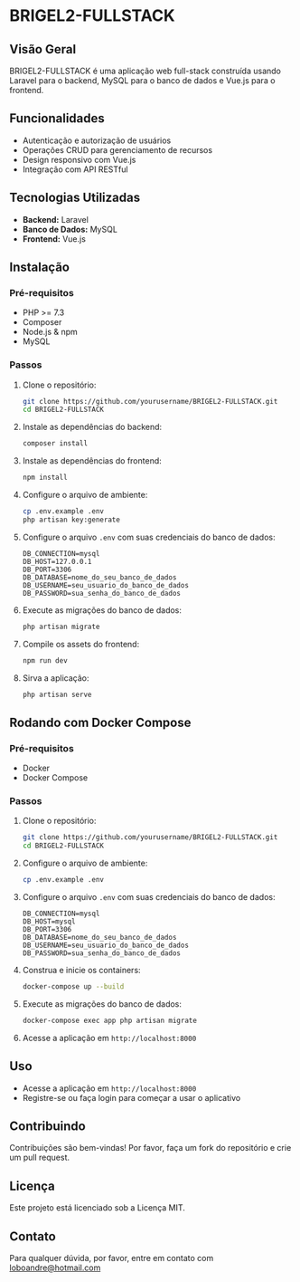 # BRIGEL2-FULLSTACK

## Visão Geral
BRIGEL2-FULLSTACK é uma aplicação web full-stack construída usando Laravel para o backend, MySQL para o banco de dados e Vue.js para o frontend.

## Funcionalidades
- Autenticação e autorização de usuários
- Operações CRUD para gerenciamento de recursos
- Design responsivo com Vue.js
- Integração com API RESTful

## Tecnologias Utilizadas
- **Backend:** Laravel
- **Banco de Dados:** MySQL
- **Frontend:** Vue.js

## Instalação

### Pré-requisitos
- PHP >= 7.3
- Composer
- Node.js & npm
- MySQL

### Passos
1. Clone o repositório:
    ```bash
    git clone https://github.com/yourusername/BRIGEL2-FULLSTACK.git
    cd BRIGEL2-FULLSTACK
    ```

2. Instale as dependências do backend:
    ```bash
    composer install
    ```

3. Instale as dependências do frontend:
    ```bash
    npm install
    ```

4. Configure o arquivo de ambiente:
    ```bash
    cp .env.example .env
    php artisan key:generate
    ```

5. Configure o arquivo `.env` com suas credenciais do banco de dados:
    ```env
    DB_CONNECTION=mysql
    DB_HOST=127.0.0.1
    DB_PORT=3306
    DB_DATABASE=nome_do_seu_banco_de_dados
    DB_USERNAME=seu_usuario_do_banco_de_dados
    DB_PASSWORD=sua_senha_do_banco_de_dados
    ```

6. Execute as migrações do banco de dados:
    ```bash
    php artisan migrate
    ```

7. Compile os assets do frontend:
    ```bash
    npm run dev
    ```

8. Sirva a aplicação:
    ```bash
    php artisan serve
    ```

## Rodando com Docker Compose

### Pré-requisitos
- Docker
- Docker Compose

### Passos
1. Clone o repositório:
    ```bash
    git clone https://github.com/yourusername/BRIGEL2-FULLSTACK.git
    cd BRIGEL2-FULLSTACK
    ```

2. Configure o arquivo de ambiente:
    ```bash
    cp .env.example .env
    ```

3. Configure o arquivo `.env` com suas credenciais do banco de dados:
    ```env
    DB_CONNECTION=mysql
    DB_HOST=mysql
    DB_PORT=3306
    DB_DATABASE=nome_do_seu_banco_de_dados
    DB_USERNAME=seu_usuario_do_banco_de_dados
    DB_PASSWORD=sua_senha_do_banco_de_dados
    ```

4. Construa e inicie os containers:
    ```bash
    docker-compose up --build
    ```

5. Execute as migrações do banco de dados:
    ```bash
    docker-compose exec app php artisan migrate
    ```

6. Acesse a aplicação em `http://localhost:8000`

## Uso
- Acesse a aplicação em `http://localhost:8000`
- Registre-se ou faça login para começar a usar o aplicativo

## Contribuindo
Contribuições são bem-vindas! Por favor, faça um fork do repositório e crie um pull request.

## Licença
Este projeto está licenciado sob a Licença MIT.

## Contato
Para qualquer dúvida, por favor, entre em contato com loboandre@hotmail.com